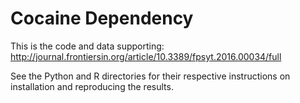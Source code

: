 # Cocaine Dependency

This is the code and data supporting: http://journal.frontiersin.org/article/10.3389/fpsyt.2016.00034/full

See the Python and R directories for their respective instructions on installation and reproducing the results.
